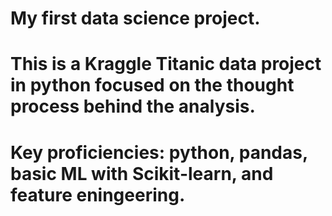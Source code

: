 # My first data science project.
# This is a Kraggle Titanic data project in python focused on the thought process behind the analysis.
# Key proficiencies: python, pandas, basic ML with Scikit-learn, and feature eningeering.
